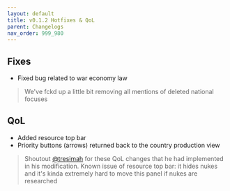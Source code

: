 ```yaml
---
layout: default
title: v0.1.2 Hotfixes & QoL
parent: Changelogs
nav_order: 999_980
---
```

## Fixes
* Fixed bug related to war economy law
> We've fckd up a little bit removing all mentions of deleted national focuses

## QoL
* Added resource top bar 
* Priority buttons (arrows) returned back to the country production view
> Shoutout  [@tresimah](https://github.com/tresimah) for these QoL changes that he had implemented in his modification.
> Known issue of resource top bar: it hides nukes and it's kinda extremely hard to move this panel if nukes are researched